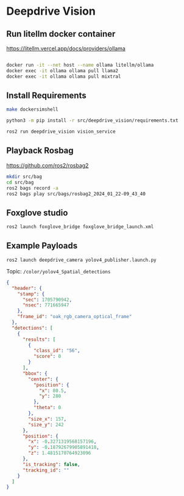 # Deepdrive Vision

## Run litellm docker container
https://litellm.vercel.app/docs/providers/ollama

```sh

docker run -it --net host --name ollama litellm/ollama
docker exec -it ollama ollama pull llama2
docker exec -it ollama ollama pull mixtral
```

## Install Requirements

```sh
make dockersimshell

python3 -m pip install -r src/deepdrive_vision/requirements.txt

ros2 run deepdrive_vision vision_service
```

## Playback Rosbag
https://github.com/ros2/rosbag2
```sh
mkdir src/bag
cd src/bag
ros2 bags record -a
ros2 bags play src/bags/rosbag2_2024_01_22-09_43_40
```

## Foxglove studio
```sh
ros2 launch foxglove_bridge foxglove_bridge_launch.xml
```



## Example Payloads
```shell
ros2 launch deepdrive_camera yolov4_publisher.launch.py
```

Topic: `/color/yolov4_Spatial_detections`

```json
{
  "header": {
    "stamp": {
      "sec": 1705790942,
      "nsec": 771665947
    },
    "frame_id": "oak_rgb_camera_optical_frame"
  },
  "detections": [
    {
      "results": [
        {
          "class_id": "56",
          "score": 0
        }
      ],
      "bbox": {
        "center": {
          "position": {
            "x": 80.5,
            "y": 280
          },
          "theta": 0
        },
        "size_x": 157,
        "size_y": 242
      },
      "position": {
        "x": -0.3271319568157196,
        "y": -0.18792679905891418,
        "z": 1.4815170764923096
      },
      "is_tracking": false,
      "tracking_id": ""
    }
  ]
}
```